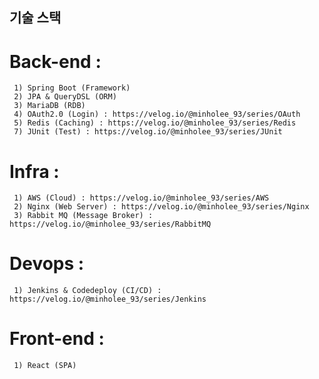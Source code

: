 ## 기술 스택
   # Back-end :  
     1) Spring Boot (Framework)
     2) JPA & QueryDSL (ORM)
     3) MariaDB (RDB)
     4) OAuth2.0 (Login) : https://velog.io/@minholee_93/series/OAuth
     5) Redis (Caching) : https://velog.io/@minholee_93/series/Redis
     7) JUnit (Test) : https://velog.io/@minholee_93/series/JUnit
     
   # Infra :
     1) AWS (Cloud) : https://velog.io/@minholee_93/series/AWS
     2) Nginx (Web Server) : https://velog.io/@minholee_93/series/Nginx
     3) Rabbit MQ (Message Broker) : https://velog.io/@minholee_93/series/RabbitMQ
   
   # Devops :
     1) Jenkins & Codedeploy (CI/CD) : https://velog.io/@minholee_93/series/Jenkins
   
   # Front-end :
     1) React (SPA)
  
